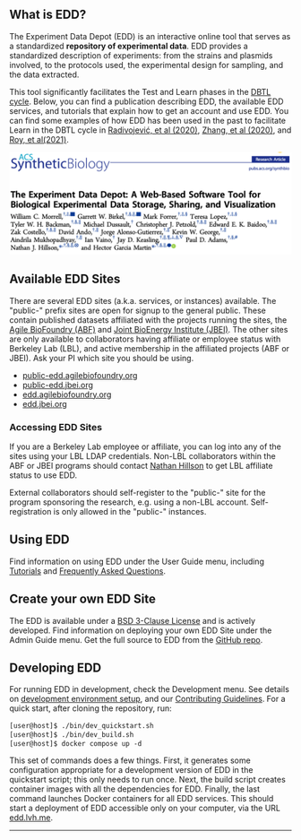 ## What is EDD?

The Experiment Data Depot (EDD) is an interactive online tool that serves as a
standardized **repository of experimental data**. EDD provides a standardized
description of experiments: from the strains and plasmids involved, to the
protocols used, the experimental design for sampling, and the data extracted.

This tool significantly facilitates the Test and Learn phases in the
[DBTL cycle][1]. Below, you can find a publication describing EDD, the
available EDD services, and tutorials that explain how to get an account and
use EDD. You can find some examples of how EDD has been used in the past to
facilitate Learn in the DBTL cycle in [Radivojević, et al (2020)][2],
[Zhang, et al (2020)][3], and [Roy, et al(2021)][4].

[![Image of EDD Publication title and authors; click to open][5]][6]

## Available EDD Sites

There are several EDD sites (a.k.a. services, or instances) available. The
"public-" prefix sites are open for signup to the general public. These contain
published datasets affiliated with the projects running the sites, the
[Agile BioFoundry (ABF)](https://agilebiofoundry.org/) and
[Joint BioEnergy Institute (JBEI)](https://www.jbei.org/). The other sites are
only available to collaborators having affiliate or employee status with
Berkeley Lab (LBL), and active membership in the affiliated projects (ABF or
JBEI). Ask your PI which site you should be using.

-   [public-edd.agilebiofoundry.org](https://public-edd.agilebiofoundry.org/)
-   [public-edd.jbei.org](https://public-edd.jbei.org/)
-   [edd.agilebiofoundry.org](https://edd.agilebiofoundry.org/)
-   [edd.jbei.org](https://edd.jbei.org/)

### Accessing EDD Sites

If you are a Berkeley Lab employee or affiliate, you can log into any of the
sites using your LBL LDAP credentials. Non-LBL collaborators within the ABF or
JBEI programs should contact [Nathan Hillson](mailto:NJHillson@lbl.gov) to get
LBL affiliate status to use EDD.

External collaborators should self-register to the "public-" site for the
program sponsoring the research, e.g. using a non-LBL account.
Self-registration is only allowed in the "public-" instances.

## Using EDD

Find information on using EDD under the User Guide menu, including
[Tutorials](Tutorials.md) and [Frequently Asked Questions](FAQ.md).

## Create your own EDD Site

The EDD is available under a [BSD 3-Clause License](License.md) and is actively
developed. Find information on deploying your own EDD Site under the Admin
Guide menu. Get the full source to EDD from the
[GitHub repo](https://github.com/JBEI/edd).

## Developing EDD

For running EDD in development, check the Development menu. See details on
[development environment setup](Developer_Setup.md), and our
[Contributing Guidelines](Contributing.md). For a quick start, after cloning
the repository, run:

```shell-session
[user@host]$ ./bin/dev_quickstart.sh
[user@host]$ ./bin/dev_build.sh
[user@host]$ docker compose up -d
```

This set of commands does a few things. First, it generates some configuration
appropriate for a development version of EDD in the quickstart script; this
only needs to run once. Next, the build script creates container images with
all the dependencies for EDD. Finally, the last command launches Docker
containers for all EDD services. This should start a deployment of EDD
accessible only on your computer, via the URL [edd.lvh.me](http://edd.lvh.me/).

---

[1]: https://www.sciencedirect.com/science/article/pii/S0092867416300708
[2]: https://www.nature.com/articles/s41467-020-18008-4
[3]: https://www.nature.com/articles/s41467-020-17910-1
[4]: https://www.frontiersin.org/articles/10.3389/fbioe.2021.612893/full
[5]: img/morrell_2017.png
[6]: https://pubs.acs.org/doi/abs/10.1021/acssynbio.7b00204
